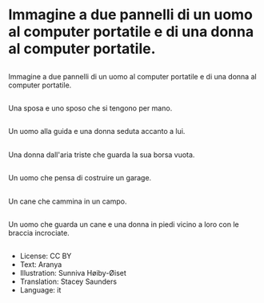 # Immagine a due pannelli di un uomo al computer portatile e di una donna al computer portatile.

##
Immagine a due pannelli di un uomo al computer portatile e di una donna al computer portatile.

##
Una sposa e uno sposo che si tengono per mano.

##
Un uomo alla guida e una donna seduta accanto a lui.

##
Una donna dall'aria triste che guarda la sua borsa vuota.

##
Un uomo che pensa di costruire un garage.

##
Un cane che cammina in un campo.

##
Un uomo che guarda un cane e una donna in piedi vicino a loro con le braccia incrociate.

##
* License: CC BY
* Text: Aranya
* Illustration: Sunniva Høiby-Øiset
* Translation: Stacey Saunders
* Language: it
